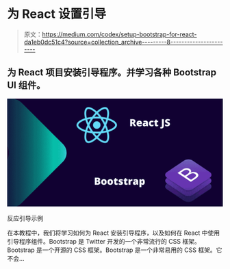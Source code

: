 # 为 React 设置引导

> 原文：<https://medium.com/codex/setup-bootstrap-for-react-da1eb0dc51c4?source=collection_archive---------8----------------------->

## 为 React 项目安装引导程序。并学习各种 Bootstrap UI 组件。

![](img/f050783728161f929f14e83d144ca8cb.png)

反应引导示例

在本教程中，我们将学习如何为 React 安装引导程序，以及如何在 React 中使用引导程序组件。Bootstrap 是 Twitter 开发的一个非常流行的 CSS 框架。Bootstrap 是一个开源的 CSS 框架。Bootstrap 是一个非常易用的 CSS 框架。它不会…